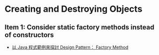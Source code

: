 # Creating and Destroying Objects #

## Item 1: Consider static factory methods instead of constructors ##

- [以 Java 程式範例來探討 Design Pattern： Factory Method](http://www.dotspace.idv.tw/Jyemii/patternscolumn/articles/FactoryMethodForJava.htm)
